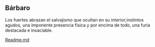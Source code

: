 Bárbaro
-
Los fuertes abrazan el salvajismo que ocultan en su interior;instintos agudos, una imponente presencia física y por encima de todo, una furia destacada e insaciable.

[Readme.md](README.md)